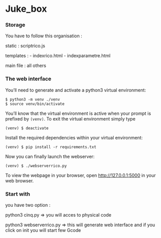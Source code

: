 # Juke_box

### Storage

You have to follow this organisation :

static : scriptrico.js

templates : - indexrico.html
            - indexparametre.html
            
main file : all others

### The web interface

You’ll need to generate and activate a python3 virtual environment:  
```
$ python3 -m venv ./venv
$ source venv/bin/activate
```

You’ll know that the virtual environment is active when your prompt is prefixed
by `(venv)`. To exit the virtual environment simply type  
```
(venv) $ deactivate
```

Install the required dependencies within your virtual environment:  
```
(venv) $ pip install -r requirements.txt
```

Now you can finally launch the webserver:  
```
(venv) $ ./webserverrico.py
```

To view the webpage in your browser, open http://127.0.0.1:5000 in your web
browser.

### Start with

you have two option :

python3 cinq.py => you will acces to physical code

python3 webserverrico.py => this will generate web interface and if you click on init you will start few Gcode
